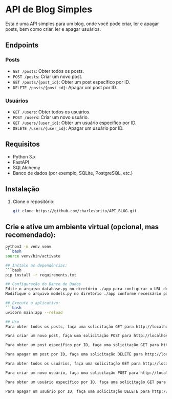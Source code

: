 # API de Blog Simples

Esta é uma API simples para um blog, onde você pode criar, ler e apagar posts, bem como criar, ler e apagar usuários.

## Endpoints

### Posts

- `GET /posts`: Obter todos os posts.
- `POST /posts`: Criar um novo post.
- `GET /posts/{post_id}`: Obter um post específico por ID.
- `DELETE /posts/{post_id}`: Apagar um post por ID.

### Usuários

- `GET /users`: Obter todos os usuários.
- `POST /users`: Criar um novo usuário.
- `GET /users/{user_id}`: Obter um usuário específico por ID.
- `DELETE /users/{user_id}`: Apagar um usuário por ID.

## Requisitos

- Python 3.x
- FastAPI
- SQLAlchemy
- Banco de dados (por exemplo, SQLite, PostgreSQL, etc.)

## Instalação

1. Clone o repositório:

   ```bash
   git clone https://github.com/charlesbrito/API_BLOG.git

## Crie e ative um ambiente virtual (opcional, mas recomendado):
```bash
python3 -m venv venv
```bash
source venv/bin/activate

## Instale as dependências:
```bash
pip install -r requirements.txt

## Configuração do Banco de Dados
Edite o arquivo database.py no diretório ./app para configurar o URL do seu banco de dados.
Modifique o arquivo models.py no diretório ./app conforme necessário para definir as tabelas do banco de dados.

## Execute o aplicativo:
```bash
uvicorn main:app --reload

## Uso
Para obter todos os posts, faça uma solicitação GET para http://localhost:8000/posts.

Para criar um novo post, faça uma solicitação POST para http://localhost:8000/posts com os dados do post no corpo da solicitação.

Para obter um post específico por ID, faça uma solicitação GET para http://localhost:8000/posts/{post_id}.

Para apagar um post por ID, faça uma solicitação DELETE para http://localhost:8000/posts/{post_id}.

Para obter todos os usuários, faça uma solicitação GET para http://localhost:8000/users.

Para criar um novo usuário, faça uma solicitação POST para http://localhost:8000/users com os dados do usuário no corpo da solicitação.

Para obter um usuário específico por ID, faça uma solicitação GET para http://localhost:8000/users/{user_id}.

Para apagar um usuário por ID, faça uma solicitação DELETE para http://localhost:8000/users/{user_id}







